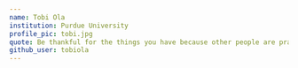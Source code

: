 ```yaml
---
name: Tobi Ola
institution: Purdue University
profile_pic: tobi.jpg
quote: Be thankful for the things you have because other people are praying for them.
github_user: tobiola
---
```


